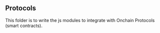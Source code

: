 ## Protocols

This folder is to write the js modules to integrate with Onchain Protocols (smart contracts).
